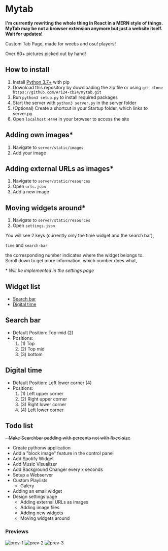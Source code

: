 # Mytab

**I'm currently rewriting the whole thing in React in a MERN style of things. MyTab may be not a browser extension anymore but just a website itself. Wait for updates!**

Custom Tab Page, made for weebs and osu! players!  
  
Over 60+ pictures picked out by hand!

## How to install

1. Install [Python 3.7+](https://www.python.org/downloads/release/python-370/) with pip
2. Download this repository by downloading the zip file or using ``git clone https://github.com/Ari24-cb24/mytab.git``
3. Run ``python3 setup.py`` to install required packages
4. Start the server with ``python3 server.py`` in the server folder
5. (Optional) Create a shortcut in your Startup folder, which links to server.py.
6. Open ``localhost:4444`` in your browser to access the site

## Adding own images*

1. Navigate to ``server/static/images``
2. Add your image

## Adding external URLs as images*

1. Navigate to ``server/static/resources``
2. Open ``urls.json``
3. Add a new image

## Moving widgets around*

1. Navigate to ``server/static/resources``
2. Open ``settings.json``

You will see 2 keys (currently only the time widget and the search bar),
  
``time`` and ``search-bar``  
  
the corresponding number indicates where the widget belongs to.  
Scroll down to get more information, which number does what,

\* <i> Will be implemented in the settings page </i>

## Widget list
- <a href="#Search-bar"> Search bar </a>
- <a href="#Digital-time"> Digital time </a>

<div id="Search-bar">
  <h2> Search bar </h2>
  
  - Default Position: Top-mid (2)
  - Positions:
    1. (1) Top
    2. (2) Top mid
    3. (3) bottom
  
</div>

<div id="Digital-time">
  <h2> Digital time </h2>
  
  - Default Position: Left lower corner (4)
  - Positions:
    1. (1) Left upper corner
    2. (2) Right upper corner
    3. (3) Right lower corner
    4. (4) Left lower corner
  
</div>


## Todo list

~~- Make Searchbar padding with percents not with fixed size~~  
- Create pythonw application
- Add a "block image" feature in the control panel
- Add Spotify Widget
- Add Music Visualizer
- Add Background Changer every x seconds
- Setup a Webserver
- Custom Playlists
  - Galery
- Adding an email widget
- Design settings page
  - Adding external URLs as images
  - Adding image files
  - Adding new widgets
  - Moving widgets around


### Previews

![prev-1](https://i.imgur.com/hzJJox4.png)
![prev-2](https://i.imgur.com/sMK2wqJ.png)
![prev-3](https://i.imgur.com/ePqod2K.png)
